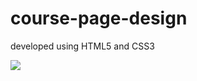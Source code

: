 # course-page-design
developed using HTML5 and CSS3

![](https://github.com/ribeiro-matheus/course-page-design/commit/14135b9c679e2f956f7259d212bf334095ec213a)
